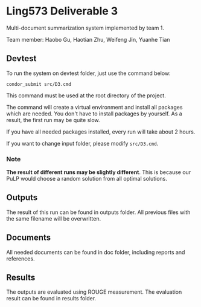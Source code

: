 # Ling573 Deliverable 3

Multi-document summarization system implemented by team 1.

Team member: Haobo Gu, Haotian Zhu, Weifeng Jin, Yuanhe Tian



## Devtest

To run the system on devtest folder, just use the command below:

```
condor_submit src/D3.cmd
```

This command must be used at the root directory of the project.

The command will create a virtual environment and install all packages which are needed. You don't have to install packages by yourself. As a result, the first run may be quite slow. 

If you have all needed packages installed, every run will take about 2 hours. 

If you want to change input folder, please modify `src/D3.cmd`.

### Note

**The result of different runs may be slightly different**. This is because our PuLP would choose a random solution from all optimal solutions. 



## Outputs
The result of this run can be found in outputs folder.
All previous files with the same filename will be overwritten. 



## Documents
All needed documents can be found in doc folder, including reports and references.



## Results
The outputs are evaluated using ROUGE measurement. The evaluation result can be found in results folder. 
